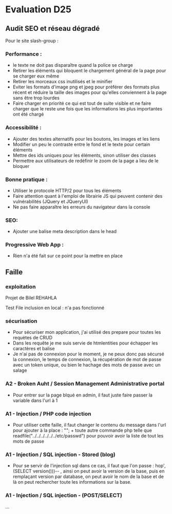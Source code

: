 # Evaluation D25
## Audit SEO et réseau dégradé
Pour le site slash-group :

### Performance : 
* le texte ne doit pas disparaître quand la police se charge
* Retirer les éléments qui bloquent le chargement général de la page pour se charger eux même
* Retirer les morceaux css inutilisés et le minifier
* Eviter les formats d'image png et jpeg pour préférer des formats plus récent et réduire la taille des images pour qu'elles conviennent à la page sans être trop lourdes
* Faire charger en priorité ce qui est tout de suite visible et ne faire charger que le reste une fois que les informations les plus importantes ont été chargé

### Accessibilité :
* Ajouter des textes alternatifs pour les boutons, les images et les liens
* Modifier un peu le contraste entre le fond et le texte pour certain éléments
* Mettre des ids uniques pour les éléments, sinon utiliser des classes
* Permettre aux utilisateurs de redéfinir le zoom de la page a lieu de le bloquer 

### Bonne pratique :
* Utiliser le protocole HTTP/2 pour tous les éléments 
* Faire attention quant à l'emploi de librairie JS qui peuvent contenir des vulnérabilités (JQuery et JQueryUI)
* Ne pas faire apparaître les erreurs du navigateur dans la console

### SEO:
* Ajouter une balise meta description dans le head

### Progressive Web App :
* Rien n'a été fait sur ce point pour la mettre en place


## Faille
### exploitation
Projet de Bilel REHAHLA

Test File inclusion en local : n'a pas fonctionné


### sécurisation
* Pour sécuriser mon application, j'ai utilisé des prepare pour toutes les requètes de CRUD
* Dans les requête je me suis servie de htmlentities pour échapper les caractères et balise
* Je n'ai pas de connexion pour le moment, je ne peux donc pas sécursé la connexion, le temps de connexion, la récupération de mot de passe avec un token unique, ou bien le hachage des mots de passe avec un salage

### A2 - Broken Auht / Session Management Administrative portal
* Pour entrer sur la page blqué en admin, il faut juste faire passer la variable dans l'url à 1

### A1 - Injection / PHP code injection
* Pour utiliser cette faille, il faut changer le contenu du message dans l'url pour ajouter à la place : ""; + toute autre commande php telle que readfile("../../../../../../etc/passwd") pour pouvoir avoir la liste de tout les mots de passe

### A1 - Injection / SQL injection - Stored (blog)
* Pour se servir de l'injection sql dans ce cas, il faut que l'on passe : hop',(SELECT version()))-- , ainsi on peut avoir la version de la base, puis en remplaçant version par database, on peut avoir le nom de la base et de là on peut rechercher toute les informations sur la base.

### A1 - Injection / SQL injection - (POST/SELECT)
...
